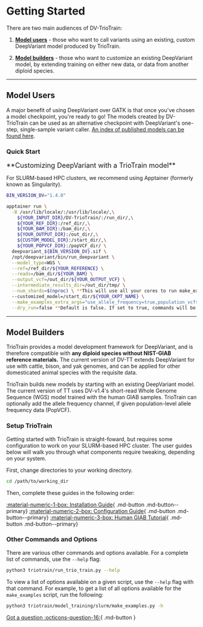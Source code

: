 # Getting Started

There are two main audiences of DV-TrioTrain:

1. **[Model users](#model-users)** - those who want to call variants using an existing, custom DeepVariant model produced by TrioTrain.

1. **[Model builders](#model-builders)** - those who want to customize an existing DeepVariant model, by extending training on either new data, or data from another diploid species.

---

## Model Users

A major benefit of using DeepVariant over GATK is that once you've chosen a model checkpoint, you're ready to go! The models created by DV-TrioTrain can be used as an alternative checkpoint with DeepVariant's one-step, single-sample variant caller. [An index of published models can be found here](../user-guide/existing_models.md).

### Quick Start

<font size= "4"> 
**Customizing DeepVariant with a TrioTrain model**
</font>

For SLURM-based HPC clusters, we recommend using Apptainer (formerly known as Singularity).

```bash
BIN_VERSION_DV="1.4.0"

apptainer run \
  -B /usr/lib/locale/:/usr/lib/locale/,\
    ${YOUR_INPUT_DIR}/DV-TrioTrain/:/run_dir/,\
    ${YOUR_REF_DIR}:/ref_dir/,\
    ${YOUR_BAM_DIR}:/bam_dir/,\
    ${YOUR_OUTPUT_DIR}:/out_dir/,\
    ${CUSTOM_MODEL_DIR}:/start_dir/,\
    ${YOUR_POPVCF_DIR}:/popVCF_dir/ \
  deepvariant_${BIN_VERSION_DV}.sif \
  /opt/deepvariant/bin/run_deepvariant \
  --model_type=WGS \
  --ref=/ref_dir/${YOUR_REFERENCE} \
  --reads=/bam_dir/${YOUR_BAM} \
  --output_vcf=/out_dir/${YOUR_OUTPUT_VCF} \
  --intermediate_results_dir=/out_dir/tmp/ \
  --num_shards=$(nproc) \ **This will use all your cores to run make_examples. Feel free to change.**
  --customized_model=/start_dir/${YOUR_CKPT_NAME} \
  --make_examples_extra_args="use_allele_frequency=true,population_vcfs=/popVCF_dir/${YOUR_POP_VCF}" \
  --dry_run=false **Default is false. If set to true, commands will be printed out but not executed.
```

---

## Model Builders

TrioTrain provides a model development framework for DeepVariant, and is therefore compatible with **any diploid species without NIST-GIAB reference materials.** The current version of DV-TT extends DeepVariant for use with cattle, bison, and yak genomes, and can be applied for other domesticated animal species with the requisite data.

TrioTrain builds new models by starting with an existing DeepVariant model. The current version of TT uses DV-v1.4's short-read Whole Genome Sequence (WGS) model trained with the human GIAB samples. TrioTrain can optionally add the allele frequency channel, if given population-level allele frequency data (PopVCF).

### Setup TrioTrain

Getting started with TrioTrain is straight-foward, but requires some configuration to work on your SLURM-based HPC cluster. The user guides below will walk you through what components require tweaking, depending on your system.

First, change directories to your working directory.

```bash
cd /path/to/working_dir
```

Then, complete these guides in the following order:

[:material-numeric-1-box: Installation Guide](installation.md){ .md-button .md-button--primary}
[:material-numeric-2-box: Configuration Guide](configuration.md){ .md-button .md-button--primary}
[:material-numeric-3-box: Human GIAB Tutorial](walk-through.md){ .md-button .md-button--primary}

### Other Commands and Options

There are various other commands and options available. For a complete list of
commands, use the `--help` flag:

```bash
python3 triotrain/run_trio_train.py --help
```

To view a list of options available on a given script, use the `--help` flag with that command. For example, to get a list of all options available for the `make_examples` script, run the following:

```bash
python3 triotrain/model_training/slurm/make_examples.py -h
```

[Got a question :octicons-question-16:](../user-guide/get-help.md){ .md-button }
